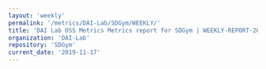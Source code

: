 ```yaml
---
layout: 'weekly'
permalink: '/metrics/DAI-Lab/SDGym/WEEKLY/'
title: 'DAI Lab OSS Metrics Metrics report for SDGym | WEEKLY-REPORT-2019-11-17'
organization: 'DAI-Lab'
repository: 'SDGym'
current_date: '2019-11-17'
---
```

